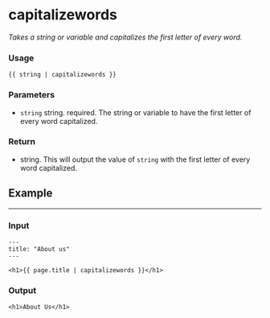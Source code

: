 # capitalizewords

*Takes a string or variable and capitalizes the first letter of every word.*

### Usage

    {{ string | capitalizewords }}

### **Parameters**

- `string` string. required. The string or variable to have the first letter of every word capitalized.

### Return

- string. This will output the value of `string` with the first letter of every word capitalized.

## **Example**

---

### Input

    ---
    title: "About us"
    ---
    
    <h1>{{ page.title | capitalizewords }}</h1>

### **Output**

    <h1>About Us</h1>

